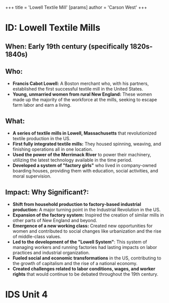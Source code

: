 +++
 title = 'Lowell Textile Mill'
[params]
	author = 'Carson West'
+++
# ID: Lowell Textile Mills 
## When: Early 19th century (specifically 1820s-1840s)
## Who:
* **Francis Cabot Lowell:**  A Boston merchant who, with his partners, established the first successful textile mill in the United States.
* **Young, unmarried women from rural New England:**  These women made up the majority of the workforce at the mills, seeking to escape farm labor and earn a living.

## What: 
* **A series of textile mills in Lowell, Massachusetts** that revolutionized textile production in the US. 
* **First fully integrated textile mills:** They housed spinning, weaving, and finishing operations all in one location.
* **Used the power of the Merrimack River** to power their machinery, utilizing the latest technology available in the time period.
* **Developed a system of "factory girls"** who lived in company-owned boarding houses, providing them with education, social activities, and moral supervision. 

## Impact: Why Significant?:
* **Shift from household production to factory-based industrial production:**  A major turning point in the Industrial Revolution in the US.
* **Expansion of the factory system:**  Inspired the creation of similar mills in other parts of New England and beyond.
* **Emergence of a new working class:**  Created new opportunities for women and contributed to social changes like urbanization and the rise of middle-class values.
* **Led to the development of the "Lowell System"**:  This system of managing workers and running factories had lasting impacts on labor practices and industrial organization.
* **Fueled social and economic transformations** in the US, contributing to the growth of capitalism and the rise of a national economy.
* **Created challenges related to labor conditions, wages, and worker rights** that would continue to be debated throughout the 19th century. 

# IDS Unit 4